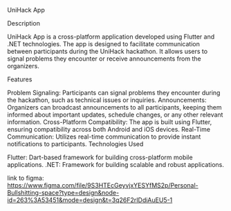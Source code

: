 UniHack App

Description

UniHack App is a cross-platform application developed using Flutter and .NET technologies. The app is designed to facilitate communication between participants during the UniHack hackathon. It allows users to signal problems they encounter or receive announcements from the organizers.

Features

Problem Signaling: Participants can signal problems they encounter during the hackathon, such as technical issues or inquiries.
Announcements: Organizers can broadcast announcements to all participants, keeping them informed about important updates, schedule changes, or any other relevant information.
Cross-Platform Compatibility: The app is built using Flutter, ensuring compatibility across both Android and iOS devices.
Real-Time Communication: Utilizes real-time communication to provide instant notifications to participants.
Technologies Used

Flutter: Dart-based framework for building cross-platform mobile applications.
.NET: Framework for building scalable and robust applications.


link to figma: https://www.figma.com/file/9S3HTEcGeyvjxYESYfMS2p/Personal-Bullshitting-space?type=design&node-id=263%3A53451&mode=design&t=3q26F2rIDdiAuEU5-1 
